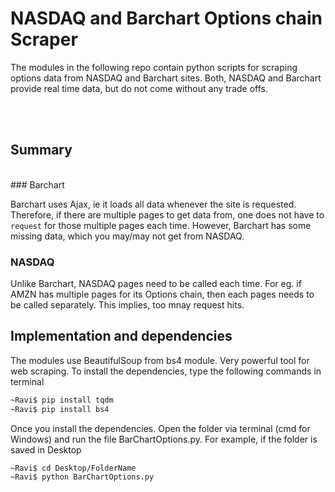 # NASDAQ and Barchart Options chain Scraper

The modules in the following repo contain python scripts for scraping options data from
NASDAQ and Barchart sites. Both, NASDAQ and Barchart provide real time data, but do not come without any trade offs.

<p>
<br>
<br>

## Summary
<br>
### Barchart

Barchart uses Ajax, ie it loads all data whenever the site is requested. Therefore, if there are multiple pages to get data from,
one does not have to `request` for those multiple pages each time. However, Barchart has some missing data, which you may/may not
get from NASDAQ.

### NASDAQ
<p>
Unlike Barchart, NASDAQ pages need to be called each time. For eg. if AMZN has multiple pages for its Options chain, then each pages
needs to be called separately. This implies, too mnay request hits.

## Implementation and dependencies

The modules use BeautifulSoup from bs4 module. Very powerful tool for web scraping. To install the dependencies, type the following
commands in terminal

```bash
~Ravi$ pip install tqdm
~Ravi$ pip install bs4
```
Once you install the dependencies. Open the folder via terminal (cmd for Windows) and run the file BarChartOptions.py. For example, if the folder is saved in Desktop

```bash
~Ravi$ cd Desktop/FolderName
~Ravi$ python BarChartOptions.py
```
